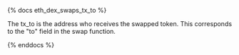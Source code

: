 {% docs eth_dex_swaps_tx_to %}

The tx_to is the address who receives the swapped token. This corresponds to the "to" field in the swap function.

{% enddocs %}